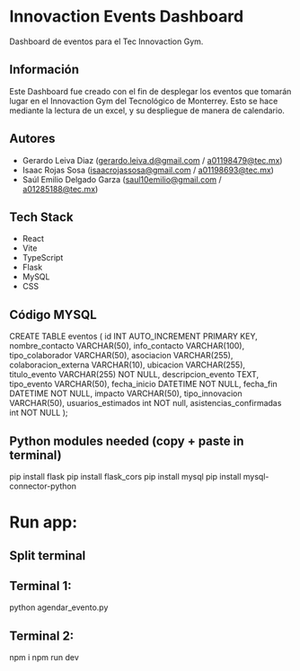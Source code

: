 # Innovaction Events Dashboard

Dashboard de eventos para el Tec Innovaction Gym.

## Información

Este Dashboard fue creado con el fin de desplegar los eventos que tomarán lugar en el Innovaction Gym del Tecnológico de Monterrey. Esto se hace mediante la lectura de un excel, y su despliegue de manera de calendario.

## Autores

- Gerardo Leiva Diaz (gerardo.leiva.d@gmail.com / a01198479@tec.mx)
- Isaac Rojas Sosa (isaacrojassosa@gmail.com / a01198693@tec.mx)
- Saúl Emilio Delgado Garza (saul10emilio@gmail.com / a01285188@tec.mx)

## Tech Stack
- React
- Vite
- TypeScript
- Flask
- MySQL
- CSS

## Código MYSQL

CREATE TABLE eventos (
id INT AUTO_INCREMENT PRIMARY KEY,
nombre_contacto VARCHAR(50),
info_contacto VARCHAR(100),
tipo_colaborador VARCHAR(50),
asociacion VARCHAR(255),
colaboracion_externa VARCHAR(10),
ubicacion VARCHAR(255),
titulo_evento VARCHAR(255) NOT NULL,
descripcion_evento TEXT,
tipo_evento VARCHAR(50),
fecha_inicio DATETIME NOT NULL,
fecha_fin DATETIME NOT NULL,
impacto VARCHAR(50),
tipo_innovacion VARCHAR(50),
usuarios_estimados int NOT null,
asistencias_confirmadas int NOT NULL
);

## Python modules needed (copy + paste in terminal)
pip install flask
pip install flask_cors
pip install mysql
pip install mysql-connector-python

# Run app:
## Split terminal
## Terminal 1:
python agendar_evento.py

## Terminal 2:
npm i
npm run dev
